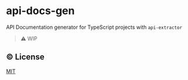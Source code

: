 # api-docs-gen

API Documentation generator for TypeScript projects with `api-extractor`

> :warning: WIP

## :copyright: License

[MIT](http://opensource.org/licenses/MIT)
